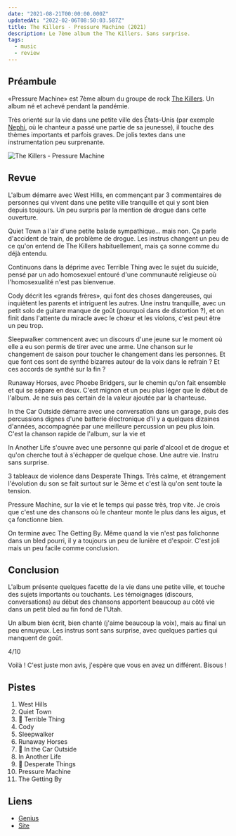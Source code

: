 ```yaml
---
date: "2021-08-21T00:00:00.000Z"
updatedAt: "2022-02-06T08:50:03.587Z"
title: The Killers - Pressure Machine (2021)
description: Le 7ème album the The Killers. Sans surprise.
tags:
  - music
  - review
---
```


## Préambule

«Pressure Machine» est 7ème album du groupe de rock [The Killers](https://fr.wikipedia.org/wiki/The_Killers). Un album né et achevé pendant la pandémie.

Très orienté sur la vie dans une petite ville des États-Unis (par exemple [Nephi](<https://fr.wikipedia.org/wiki/Nephi_(Utah)>), où le chanteur a passé une partie de sa jeunesse), il touche des thèmes importants et parfois graves. De jolis textes dans une instrumentation peu surprenante.

![The Killers - Pressure Machine](/assets/contentful/42IRSzodKltj35tVKjGIQ2/d1dadd79041953b596767efdd7c01a72/R-19829656-1628933248-3292.jpeg.jpg)

## Revue

L'album démarre avec West Hills, en commençant par 3 commentaires de personnes qui vivent dans une petite ville tranquille et qui y sont bien depuis toujours. Un peu surpris par la mention de drogue dans cette ouverture.

Quiet Town a l'air d'une petite balade sympathique... mais non. Ça parle d'accident de train, de problème de drogue. Les instrus changent un peu de ce qu'on entend de The Killers habituellement, mais ça sonne comme du déjà entendu.

Continuons dans la déprime avec Terrible Thing avec le sujet du suicide, pensé par un ado homosexuel entouré d'une communauté religieuse où l'homosexualité n'est pas bienvenue.

Cody décrit les «grands frères», qui font des choses dangereuses, qui inquiètent les parents et intriguent les autres. Une instru tranquille, avec un petit solo de guitare manque de goût (pourquoi dans de distortion ?), et on finit dans l'attente du miracle avec le chœur et les violons, c'est peut être un peu trop.

Sleepwalker commencent avec un discours d'une jeune sur le moment où elle a eu son permis de tirer avec une arme. Une chanson sur le changement de saison pour toucher le changement dans les personnes. Et que font ces sont de synthé bizarres autour de la voix dans le refrain ? Et ces accords de synthé sur la fin ?

Runaway Horses, avec Phoebe Bridgers, sur le chemin qu'on fait ensemble et qui se sépare en deux. C'est mignon et un peu plus léger que le début de l'album. Je ne suis pas certain de la valeur ajoutée par la chanteuse.

In the Car Outside démarre avec une conversation dans un garage, puis des percussions dignes d'une batterie électronique d'il y a quelques dizaines d'années, accompagnée par une meilleure percussion un peu plus loin. C'est la chanson rapide de l'album, sur la vie et

In Another Life s'ouvre avec une personne qui parle d'alcool et de drogue et qu'on cherche tout à s'échapper de quelque chose. Une autre vie. Instru sans surprise.

3 tableaux de violence dans Desperate Things. Très calme, et étrangement l'évolution du son se fait surtout sur le 3ème et c'est là qu'on sent toute la tension.

Pressure Machine, sur la vie et le temps qui passe très, trop vite. Je crois que c'est une des chansons où le chanteur monte le plus dans les aigus, et ça fonctionne bien.

On termine avec The Getting By. Même quand la vie n'est pas folichonne dans un bled pourri, il y a toujours un peu de lunière et d'espoir. C'est joli mais un peu facile comme conclusion.

## Conclusion

L'album présente quelques facette de la vie dans une petite ville, et touche des sujets importants ou touchants. Les témoignages (discours, conversations) au début des chansons apportent beaucoup au côté vie dans un petit bled au fin fond de l'Utah.

Un album bien écrit, bien chanté (j'aime beaucoup la voix), mais au final un peu ennuyeux. Les instrus sont sans surprise, avec quelques parties qui manquent de goût.

4/10

Voilà ! C'est juste mon avis, j'espère que vous en avez un différent. Bisous !

## Pistes

1. West Hills
2. Quiet Town
3. 💖 Terrible Thing
4. Cody
5. Sleepwalker
6. Runaway Horses
7. 💖 In the Car Outside
8. In Another Life
9. 💖 Desperate Things
10. Pressure Machine
11. The Getting By

## Liens

- [Genius](https://genius.com/albums/The-killers/Pressure-machine)
- [Site](https://www.thekillersmusic.com/)
